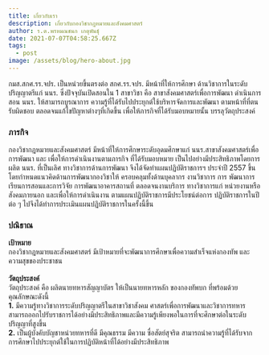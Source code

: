 ```yaml
---
title: เกี่ยวกับเรา
description: เกี่ยวกับกองวิชากฎหมายและสังคมศาสตร์
author: ร.ต.พรหมณชนก เกตุพันธุ์
date: 2021-07-07T04:58:25.667Z
tags:
  - post
image: /assets/blog/hero-about.jpg
---
```


กมส.สกศ.รร.จปร. เป็นหน่วยขึ้นตรงต่อ สกศ.รร.จปร. มีหน้าที่ให้การศึกษา ด้านวิชาการในระดับปริญญาตรีแก่ นนร. ซึ่งปัจจุบันเปิดสอนใน 1 สาขาวิชา คือ สาขาสังคมศาสตร์เพื่อการพัฒนา ดำเนินการสอน นนร. ให้สามารถบูรณาการ ความรู้ที่ได้รับไปประยุกต์ใช้บริหารจัดการและพัฒนา ตามหน้าที่ที่ตนรับผิดชอบ ตลอดจนแก้ไขปัญหาต่างๆที่เกิดขึ้น เพื่อให้ภารกิจที่ได้รับมอบหมายนั้น บรรลุวัตถุประสงค์

### ภารกิจ

กองวิชากฎหมายและสังคมศาสตร์ มีหน้าที่ให้การศึกษาระดับอุดมศึกษาแก่ นนร.สาขาสังคมศาสตร์เพื่อการพัฒนา และ เพื่อให้การดำเนินงานตามภารกิจ ที่ได้รับมอบหมาย เป็นไปอย่างมีประสิทธิภาพโดยการ ผลิต นนร. ที่เป็นเลิศ ทางวิชาการด้านการพัฒนา จึงได้จัดทำแผนปฏิบัติราชการฯ ประจำปี 2557 ขึ้น โดยกำหนดแนวคิดด้านการพัฒนากองวิชาให้ ครอบคลุมทั้งด้านบุคลากร งานวิชาการ การ พัฒนาการเรียนการสอนและการวิจัย การพัฒนาอาคารสถานที่ ตลอดจนงานบริการ ทางวิชาการแก่ หน่วยงานหรือสังคมภายนอก และเพื่อให้การดำเนินงาน ตามแผนปฏิบัติราชการมีประโยชน์ต่อการ ปฏิบัติราชการในปีต่อ ๆ ไปจึงได้ทำการประเมินแผนปฏิบัติราชการในครั้งนี้ขึ้น

### ปณิธาณ

**เป้าหมาย**\
กองวิชากฎหมายและสังคมศาสตร์ มีเป้าหมายที่จะพัฒนาการศึกษาเพื่อความสำเร็จแห่งกองทัพ และความสุขของประชาชน\
\
**วัตถุประสงค์**\
วัตถุประสงค์ คือ ผลิตนายทหารสัญญาบัตร ให้เป็นนายทหารหลัก ของกองทัพบก ที่พร้อมด้วยคุณลักษณะดังนี้\
**1.** มีความรู้ทางวิชาการระดับปริญญาตรีในสาขาวิชาสังคม ศาสตร์เพื่อการพัฒนาและวิชาการทหาร สามารถออกไปรับราชการได้อย่างมีประสิทธิภาพและมีความรู้เพียงพอในการที่จะศึกษาต่อในระดับปริญญาที่สูงขึ้น\
**2.** เป็นผู้บังคับบัญชาหน่วยทหารที่ดี มีคุณธรรม มีความ ซื่อสัตย์สุจริต สามารถนำความรู้ที่ได้รับจากการศึกษาไปประยุกต์ใช้ในการปฏิบัติหน้าที่ได้อย่างมีประสิทธิภาพ
